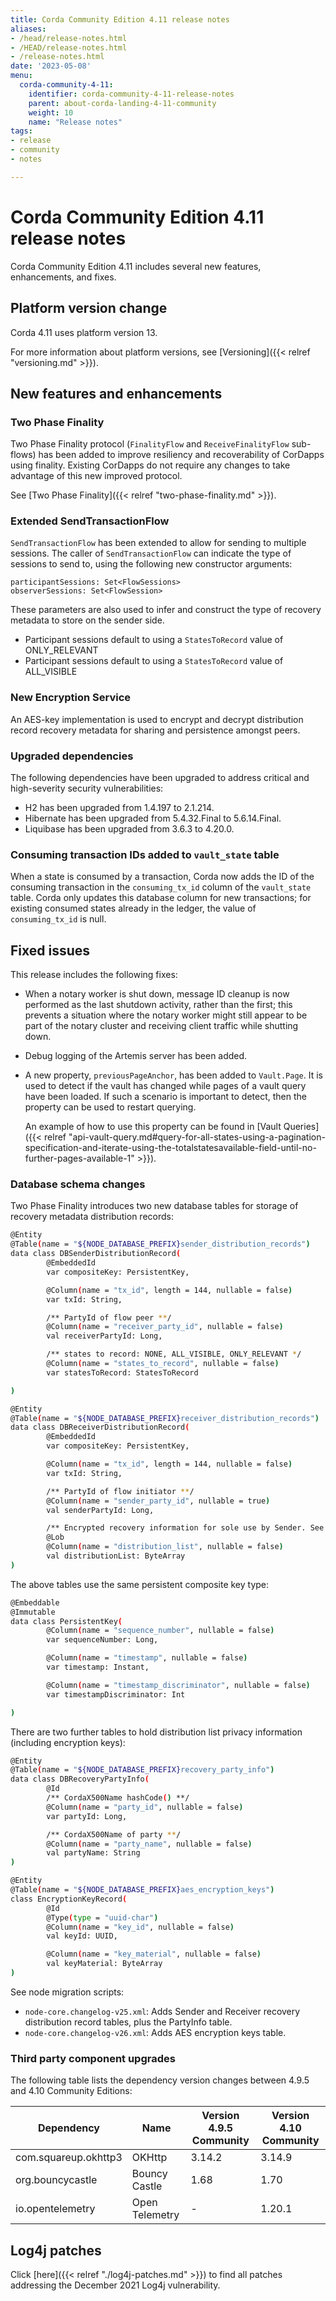 ```yaml
---
title: Corda Community Edition 4.11 release notes
aliases:
- /head/release-notes.html
- /HEAD/release-notes.html
- /release-notes.html
date: '2023-05-08'
menu:
  corda-community-4-11:
    identifier: corda-community-4-11-release-notes
    parent: about-corda-landing-4-11-community
    weight: 10
    name: "Release notes"
tags:
- release
- community
- notes

---
```


# Corda Community Edition 4.11 release notes

Corda Community Edition 4.11 includes several new features, enhancements, and fixes.

## Platform version change

Corda 4.11 uses platform version 13.

For more information about platform versions, see [Versioning]({{< relref "versioning.md" >}}).

## New features and enhancements

### Two Phase Finality

Two Phase Finality protocol (`FinalityFlow` and `ReceiveFinalityFlow` sub-flows) has been added to improve resiliency and recoverability of CorDapps using finality. Existing CorDapps do not require any changes to take advantage of this new improved protocol.

See [Two Phase Finality]({{< relref "two-phase-finality.md" >}}).

### Extended SendTransactionFlow

`SendTransactionFlow` has been extended to allow for sending to multiple sessions.
The caller of `SendTransactionFlow` can indicate the type of sessions to send to, using the following new constructor arguments:

```
participantSessions: Set<FlowSessions>
observerSessions: Set<FlowSession>
```
These parameters are also used to infer and construct the type of recovery metadata to store on the sender side.

* Participant sessions default to using a `StatesToRecord` value of ONLY_RELEVANT
* Participant sessions default to using a `StatesToRecord` value of ALL_VISIBLE

### New Encryption Service

An AES-key implementation is used to encrypt and decrypt distribution record recovery metadata for sharing and persistence amongst peers.

### Upgraded dependencies 

The following dependencies have been upgraded to address critical and high-severity security vulnerabilities:
* H2 has been upgraded from 1.4.197 to 2.1.214.
* Hibernate has been upgraded from 5.4.32.Final to 5.6.14.Final.
* Liquibase has been upgraded from 3.6.3 to 4.20.0.

### Consuming transaction IDs added to `vault_state` table 

When a state is consumed by a transaction, Corda now adds the ID of the consuming transaction in the `consuming_tx_id` column of the `vault_state` table. Corda only updates this database column for new transactions; for existing consumed states already in the ledger, the value of `consuming_tx_id` is null.

## Fixed issues

This release includes the following fixes:

* When a notary worker is shut down, message ID cleanup is now performed as the last shutdown activity, rather than the first; this prevents a situation where the notary worker might still appear to be part of the notary cluster and receiving client traffic while shutting down.

* Debug logging of the Artemis server has been added.

* A new property, `previousPageAnchor`, has been added to `Vault.Page`. It is used to detect if the vault has changed while pages of a vault query have been loaded. If such a scenario is important to detect, then the property can be used to restart querying.

  An example of how to use this property can be found in [Vault Queries]({{< relref "api-vault-query.md#query-for-all-states-using-a-pagination-specification-and-iterate-using-the-totalstatesavailable-field-until-no-further-pages-available-1" >}}).
  
  
### Database schema changes

Two Phase Finality introduces two new database tables for storage of recovery metadata distribution records:

```bash
@Entity
@Table(name = "${NODE_DATABASE_PREFIX}sender_distribution_records")
data class DBSenderDistributionRecord(
        @EmbeddedId
        var compositeKey: PersistentKey,

        @Column(name = "tx_id", length = 144, nullable = false)
        var txId: String,

        /** PartyId of flow peer **/
        @Column(name = "receiver_party_id", nullable = false)
        val receiverPartyId: Long,

        /** states to record: NONE, ALL_VISIBLE, ONLY_RELEVANT */
        @Column(name = "states_to_record", nullable = false)
        var statesToRecord: StatesToRecord

)

@Entity
@Table(name = "${NODE_DATABASE_PREFIX}receiver_distribution_records")
data class DBReceiverDistributionRecord(
        @EmbeddedId
        var compositeKey: PersistentKey,

        @Column(name = "tx_id", length = 144, nullable = false)
        var txId: String,

        /** PartyId of flow initiator **/
        @Column(name = "sender_party_id", nullable = true)
        val senderPartyId: Long,

        /** Encrypted recovery information for sole use by Sender. See [HashedDistributionList] **/
        @Lob
        @Column(name = "distribution_list", nullable = false)
        val distributionList: ByteArray
)
```

The above tables use the same persistent composite key type:

```bash
@Embeddable
@Immutable
data class PersistentKey(
        @Column(name = "sequence_number", nullable = false)
        var sequenceNumber: Long,

        @Column(name = "timestamp", nullable = false)
        var timestamp: Instant,

        @Column(name = "timestamp_discriminator", nullable = false)
        var timestampDiscriminator: Int

)
```

There are two further tables to hold distribution list privacy information (including encryption keys):

```bash
@Entity
@Table(name = "${NODE_DATABASE_PREFIX}recovery_party_info")
data class DBRecoveryPartyInfo(
        @Id
        /** CordaX500Name hashCode() **/
        @Column(name = "party_id", nullable = false)
        var partyId: Long,

        /** CordaX500Name of party **/
        @Column(name = "party_name", nullable = false)
        val partyName: String
)

@Entity
@Table(name = "${NODE_DATABASE_PREFIX}aes_encryption_keys")
class EncryptionKeyRecord(
        @Id
        @Type(type = "uuid-char")
        @Column(name = "key_id", nullable = false)
        val keyId: UUID,

        @Column(name = "key_material", nullable = false)
        val keyMaterial: ByteArray
)
```

See node migration scripts:

* `node-core.changelog-v25.xml`: Adds Sender and Receiver recovery distribution record tables, plus the PartyInfo table.
* `node-core.changelog-v26.xml`: Adds AES encryption keys table.


### Third party component upgrades

The following table lists the dependency version changes between 4.9.5 and 4.10 Community Editions:

| Dependency           | Name           | Version 4.9.5 Community | Version 4.10 Community |
|----------------------|----------------|-------------------------|------------------------|
| com.squareup.okhttp3 | OKHttp         | 3.14.2                  | 3.14.9                 |
| org.bouncycastle	   | Bouncy Castle  | 1.68                    | 1.70                   |
| io.opentelemetry	   | Open Telemetry | -                       | 1.20.1                 |

## Log4j patches
Click [here]({{< relref "./log4j-patches.md" >}}) to find all patches addressing the December 2021 Log4j vulnerability.